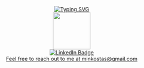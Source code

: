 <div id="header" align="center">
 <div align="center">
 <a href="https://git.io/typing-svg"><img src="https://readme-typing-svg.demolab.com?font=Montserrat&duration=9000&pause=400&color=3B3B3B6E&center=true&vCenter=true&random=false&width=435&lines=Hi+there%2C+I+am+Stanislav" alt="Typing SVG" /></a>
 </div>
 <div align="center">
  <img src="https://media.giphy.com/media/M9gbBd9nbDrOTu1Mqx/giphy.gif" width="100"/>
 </div>
</div>
  <div id="badges" align="center">
  <a href="your-linkedin-URL"><img src="https://img.shields.io/badge/LinkedIn-blue?style=for-the-badge&logo=linkedin&logoColor=white" alt="LinkedIn Badge"/></a>
</div>
  <div id="badges" align="center">
  <span><u>Feel free to reach out to me at <a href="https://github.com/StanislavM31">minkostas@gmail.com </a></span>
</div>
<!--
**StanislavM31/StanislavM31** is a ✨ _special_ ✨ repository because its `README.md` (this file) appears on your GitHub profile.

Here are some ideas to get you started:

- 🔭 I’m currently working on ...
- 🌱 I’m currently learning ...
- 👯 I’m looking to collaborate on ...
- 🤔 I’m looking for help with ...
- 💬 Ask me about ...
- 📫 How to reach me: ...
- 😄 Pronouns: ...
- ⚡ Fun fact: ...
-->
